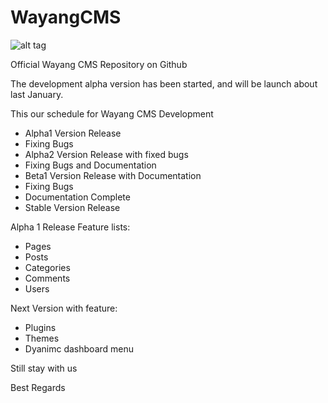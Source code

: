 WayangCMS
=========

![alt tag](http://wayang-cms.org/img/hero-image.png)


Official Wayang CMS Repository on Github

The  development alpha version has been started, and will be launch about last January.

This our schedule for Wayang CMS Development

- Alpha1 Version Release
- Fixing Bugs
- Alpha2 Version Release with fixed bugs
- Fixing Bugs and Documentation
- Beta1 Version Release with Documentation
- Fixing Bugs
- Documentation Complete
- Stable Version Release



Alpha 1 Release
Feature lists:
- Pages
- Posts
- Categories
- Comments
- Users 

Next Version with feature:
- Plugins
- Themes
- Dyanimc dashboard menu

Still stay with us

Best Regards
